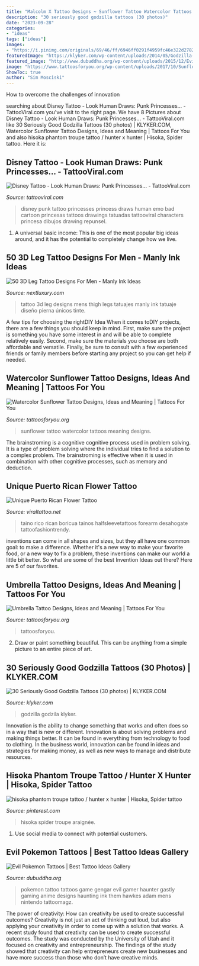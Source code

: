 ```yaml
---
title: "Malcolm X Tattoo Designs ~ Sunflower Tattoo Watercolor Tattoos Meaning Designs"
description: "30 seriously good godzilla tattoos (30 photos)"
date: "2023-09-28"
categories:
- "ideas"
tags: ["ideas"]
images:
- "https://i.pinimg.com/originals/69/46/ff/6946ff0291f4959fc46e322d2782502b.jpg"
featuredImage: "https://klyker.com/wp-content/uploads/2014/05/Godzilla-tattoos-14.jpg"
featured_image: "http://www.dubuddha.org/wp-content/uploads/2015/12/Evil-Pokemon-Tattoos-by-Adam-Hawkes.jpg"
image: "https://www.tattoosforyou.org/wp-content/uploads/2017/10/Sunflower-Watercolor-Tattoo.jpg"
ShowToc: true
author: "Sim Mosciski"
---
```



How to overcome the challenges of innovation
 

	

		
searching about Disney Tattoo - Look Human Draws: Punk Princesses... - TattooViral.com you've visit to the right page. We have 8 Pictures about Disney Tattoo - Look Human Draws: Punk Princesses... - TattooViral.com like 30 Seriously Good Godzilla Tattoos (30 photos) | KLYKER.COM, Watercolor Sunflower Tattoo Designs, Ideas and Meaning | Tattoos For You and also hisoka phantom troupe tattoo / hunter x hunter | Hisoka, Spider tattoo. Here it is:
		
    
## Disney Tattoo - Look Human Draws: Punk Princesses... - TattooViral.com

<img loading=lazy src="https://tattooviral.com/wp-content/uploads/2017/10/disney-tattoo-look-human-draws-punk-princesses.jpg" onerror="this.onerror=null;this.src='https://tse4.mm.bing.net/th?id=OIP.jCDMqzvIFQkeN7KaQXA_WwHaJ3&amp;pid=15.1';" alt="Disney Tattoo - Look Human Draws: Punk Princesses... - TattooViral.com">

_Source: tattooviral.com_

>disney punk tattoo princesses princess draws human emo bad cartoon princesas tattoos drawings tatuadas tattooviral characters princesa dibujos drawing repunsel. 

	

1. A universal basic income: This is one of the most popular big ideas around, and it has the potential to completely change how we live.

    
## 50 3D Leg Tattoo Designs For Men - Manly Ink Ideas

<img loading=lazy src="http://nextluxury.com/wp-content/uploads/colorful-3d-mens-artistic-thigh-legs-tattoo.jpg" onerror="this.onerror=null;this.src='https://tse4.mm.bing.net/th?id=OIP.OpdKLvbW__UArQc0Rz9SrQHaHF&amp;pid=15.1';" alt="50 3D Leg Tattoo Designs For Men - Manly Ink Ideas">

_Source: nextluxury.com_

>tattoo 3d leg designs mens thigh legs tatuajes manly ink tatuaje diseño pierna únicos tinte. 

	

A few tips for choosing the rightDIY Idea
When it comes toDIY projects, there are a few things you should keep in mind. First, make sure the project is something you have some interest in and will be able to complete relatively easily. Second, make sure the materials you choose are both affordable and versatile. Finally, be sure to consult with a few experienced friends or family members before starting any project so you can get help if needed.

    
## Watercolor Sunflower Tattoo Designs, Ideas And Meaning | Tattoos For You

<img loading=lazy src="https://www.tattoosforyou.org/wp-content/uploads/2017/10/Sunflower-Watercolor-Tattoo.jpg" onerror="this.onerror=null;this.src='https://tse4.mm.bing.net/th?id=OIP.7Bj-RKhdWUQXVdfPhfF6fAHaHa&amp;pid=15.1';" alt="Watercolor Sunflower Tattoo Designs, Ideas and Meaning | Tattoos For You">

_Source: tattoosforyou.org_

>sunflower tattoo watercolor tattoos meaning designs. 

	

The brainstroming is a cognitive cognitive process used in problem solving. It is a type of problem solving where the individual tries to find a solution to a complex problem. The brainstroming is effective when it is used in combination with other cognitive processes, such as memory and deduction.

    
## Unique Puerto Rican Flower Tattoo

<img loading=lazy src="https://i.pinimg.com/originals/69/46/ff/6946ff0291f4959fc46e322d2782502b.jpg" onerror="this.onerror=null;this.src='https://tse2.mm.bing.net/th?id=OIP.-xA8DeOe6J6slucJQjUkHAHaJ4&amp;pid=15.1';" alt="Unique Puerto Rican Flower Tattoo">

_Source: viraltattoo.net_

>taino rico rican boricua tainos halfsleevetattoos forearm desahogate tattoofashiontrendy. 

	

inventions can come in all shapes and sizes, but they all have one common goal: to make a difference. Whether it's a new way to make your favorite food, or a new way to fix a problem, these inventions can make our world a little bit better. So what are some of the best Invention Ideas out there? Here are 5 of our favorites.

    
## Umbrella Tattoo Designs, Ideas And Meaning | Tattoos For You

<img loading=lazy src="https://www.tattoosforyou.org/wp-content/uploads/2017/08/Umbrella-Tattoo-Images.jpg" onerror="this.onerror=null;this.src='https://tse1.mm.bing.net/th?id=OIP.9eh2bKEmWoO_nXT6Sb-h3QHaJ3&amp;pid=15.1';" alt="Umbrella Tattoo Designs, Ideas and Meaning | Tattoos For You">

_Source: tattoosforyou.org_

>tattoosforyou. 

	

2. Draw or paint something beautiful. This can be anything from a simple picture to an entire piece of art.

    
## 30 Seriously Good Godzilla Tattoos (30 Photos) | KLYKER.COM

<img loading=lazy src="https://klyker.com/wp-content/uploads/2014/05/Godzilla-tattoos-14.jpg" onerror="this.onerror=null;this.src='https://tse3.mm.bing.net/th?id=OIP.bs4F9Hw5Rx5bKFAzIHuibQHaKW&amp;pid=15.1';" alt="30 Seriously Good Godzilla Tattoos (30 photos) | KLYKER.COM">

_Source: klyker.com_

>godzilla godzila klyker. 

	

Innovation is the ability to change something that works and often does so in a way that is new or different. Innovation is about solving problems and making things better. It can be found in everything from technology to food to clothing. In the business world, innovation can be found in ideas and strategies for making money, as well as new ways to manage and distribute resources.

    
## Hisoka Phantom Troupe Tattoo / Hunter X Hunter | Hisoka, Spider Tattoo

<img loading=lazy src="https://i.pinimg.com/736x/b1/8a/20/b18a2000d06808293090207ae9e08e47--phantom-tattoo.jpg" onerror="this.onerror=null;this.src='https://tse4.mm.bing.net/th?id=OIP.ffV5AchFBZ7i_9WXmTbHmgHaEK&amp;pid=15.1';" alt="hisoka phantom troupe tattoo / hunter x hunter | Hisoka, Spider tattoo">

_Source: pinterest.com_

>hisoka spider troupe araignée. 

	

1. Use social media to connect with potential customers.

    
## Evil Pokemon Tattoos | Best Tattoo Ideas Gallery

<img loading=lazy src="http://www.dubuddha.org/wp-content/uploads/2015/12/Evil-Pokemon-Tattoos-by-Adam-Hawkes.jpg" onerror="this.onerror=null;this.src='https://tse2.mm.bing.net/th?id=OIP.dq9fmIj1OJSAPb6zoFo7SgHaHa&amp;pid=15.1';" alt="Evil Pokemon Tattoos | Best Tattoo Ideas Gallery">

_Source: dubuddha.org_

>pokemon tattoo tattoos game gengar evil gamer haunter gastly gaming anime designs haunting ink them hawkes adam mens nintendo tattoomagz. 

	

The power of creativity: How can creativity be used to create successful outcomes?
Creativity is not just an act of thinking out loud, but also applying your creativity in order to come up with a solution that works. A recent study found that creativity can be used to create successful outcomes. The study was conducted by the University of Utah and it focused on creativity and entrepreneurship. The findings of the study showed that creativity can help entrepreneurs create new businesses and have more success than those who don’t have creative minds.

